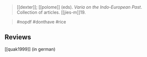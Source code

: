 > [[dexter]]; [[polome]] (eds). *Varia on the Indo-European Past*. Collection of articles. [[jies-m]]19.

> #nopdf 
> #donthave #rice

## Reviews
[[quak1999]] (in german)